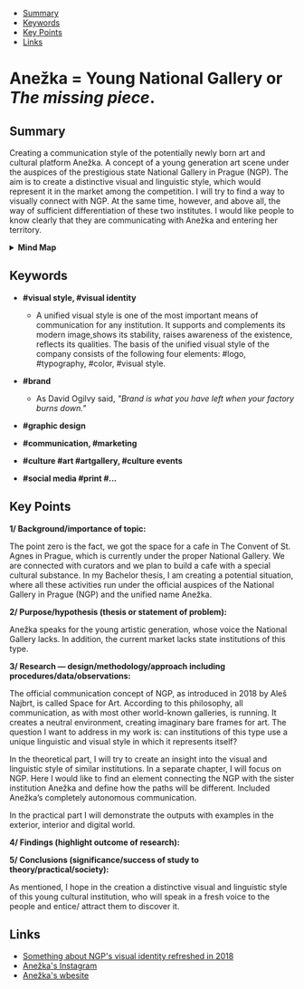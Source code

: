 <!-- Table of Contents, in-page navigation -->

- [Summary](#summary)
- [Keywords](#keywords)
- [Key Points](#key-points)
- [Links](#references)

# Anežka = Young National Gallery or *The missing piece*.

## Summary

Creating a communication style of the potentially newly born art and cultural platform Anežka. A concept of a young generation art scene under the auspices of the prestigious state National Gallery in Prague (NGP). The aim is to create a distinctive visual and linguistic style, which would represent it in the market among the competition. I will try to find a way to visually connect with NGP. At the same time, however, and above all, the way of sufficient differentiation of these two institutes. I would like people to know clearly that they are communicating with Anežka and entering her territory.

<!-- Disclosure widget, HTML in Markdown -->

<details>
  <summary><b>Mind Map</b></summary>
  <img alt="Gray box placeholder image, for position only." src="./img/thesis-mind-map.png">
</details>

## Keywords

- **#visual style, #visual identity** 
    - A unified visual style is one of the most important means of communication for any institution. It supports and complements its modern image,shows its stability, raises awareness of the existence, reflects its qualities. The basis of the unified visual style of the company consists of the following four elements: #logo, #typography, #color, #visual style.


- **#brand**
    - As David Ogilvy said, *"Brand is what you have left when your factory burns down."*

- **#graphic design**
- **#communication, #marketing**
- **#culture #art #artgallery, #culture events**
- **#social media #print #...**

## Key Points

**1/ Background/importance of topic:** 

The point zero is the fact, we got the space for a cafe in The Convent of St. Agnes in Prague, which is currently under the proper National Gallery. We are connected with curators and we plan to build a cafe with a special cultural substance. In my Bachelor thesis, I am creating a potential situation, where all these activities run under the official auspices of the National Gallery in Prague (NGP) and the unified name Anežka. 

**2/ Purpose/hypothesis (thesis or statement of problem):** 

Anežka speaks for the young artistic generation, whose voice the National Gallery lacks. In addition, the current market lacks state institutions of this type. 

**3/ Research — design/methodology/approach including procedures/data/observations:** 

The official communication concept of NGP, as introduced in 2018 by Aleš Najbrt, is called Space for Art. According to this philosophy, all communication, as with most other world-known galleries, is running. It creates a neutral environment, creating imaginary bare frames for art. The question I want to address in my work is: can institutions of this type use a unique linguistic and visual style in which it represents itself?

In the theoretical part, I will try to create an insight into the visual and linguistic style of similar institutions. In a separate chapter, I will focus on NGP. Here I would like to find an element connecting the NGP with the sister institution Anežka and define how the paths will be different. Included Anežka’s completely autonomous communication. 

In the practical part I will demonstrate the outputs with examples in the exterior, interior and digital world.

**4/ Findings (highlight outcome of research):**

**5/ Conclusions (significance/success of study to theory/practical/society):**

As mentioned, I hope in the creation a distinctive visual and linguistic style of this young cultural institution, who will speak in a fresh voice to the people and entice/ attract them to discover it.

<!-- Key points; aim for **30–60 words** each. -->

## Links

<!-- Add reference list. See Reference List Style -->

- [Something about NGP's visual identity refreshed in 2018](https://www.czechdesign.cz/case-studies/narodni-galerie-nasla-s-pomoci-czechdesign-novou-vizualni-identitu)
- [Anežka's Instagram](https://www.instagram.com/anezka_praha/)
- [Anežka's wbesite](https://anezkapraha.cz/)
